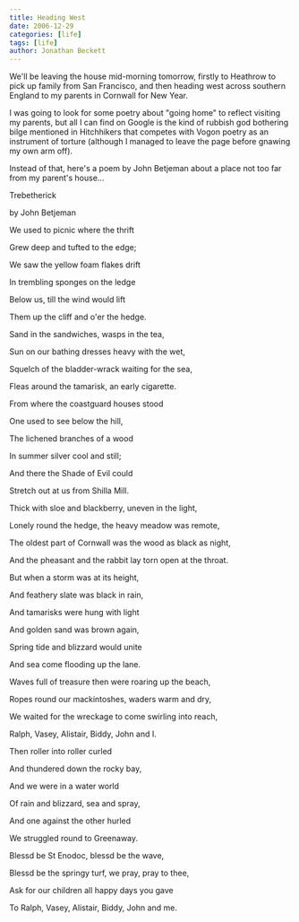 ```yaml
---
title: Heading West
date: 2006-12-29
categories: [life]
tags: [life]
author: Jonathan Beckett
---
```


We'll be leaving the house mid-morning tomorrow, firstly to Heathrow to pick up family from San Francisco, and then heading west across southern England to my parents in Cornwall for New Year.

I was going to look for some poetry about "going home" to reflect visiting my parents, but all I can find on Google is the kind of rubbish god bothering bilge mentioned in Hitchhikers that competes with Vogon poetry as an instrument of torture (although I managed to leave the page before gnawing my own arm off).

Instead of that, here's a poem by John Betjeman about a place not too far from my parent's house...

Trebetherick

by John Betjeman

We used to picnic where the thrift

Grew deep and tufted to the edge;

We saw the yellow foam flakes drift

In trembling sponges on the ledge

Below us, till the wind would lift

Them up the cliff and o'er the hedge.

Sand in the sandwiches, wasps in the tea,

Sun on our bathing dresses heavy with the wet,

Squelch of the bladder-wrack waiting for the sea,

Fleas around the tamarisk, an early cigarette.

From where the coastguard houses stood

One used to see below the hill,

The lichened branches of a wood

In summer silver cool and still;

And there the Shade of Evil could

Stretch out at us from Shilla Mill.

Thick with sloe and blackberry, uneven in the light,

Lonely round the hedge, the heavy meadow was remote,

The oldest part of Cornwall was the wood as black as night,

And the pheasant and the rabbit lay torn open at the throat.

But when a storm was at its height,

And feathery slate was black in rain,

And tamarisks were hung with light

And golden sand was brown again,

Spring tide and blizzard would unite

And sea come flooding up the lane.

Waves full of treasure then were roaring up the beach,

Ropes round our mackintoshes, waders warm and dry,

We waited for the wreckage to come swirling into reach,

Ralph, Vasey, Alistair, Biddy, John and I.

Then roller into roller curled

And thundered down the rocky bay,

And we were in a water world

Of rain and blizzard, sea and spray,

And one against the other hurled

We struggled round to Greenaway.

Blessd be St Enodoc, blessd be the wave,

Blessd be the springy turf, we pray, pray to thee,

Ask for our children all happy days you gave

To Ralph, Vasey, Alistair, Biddy, John and me.